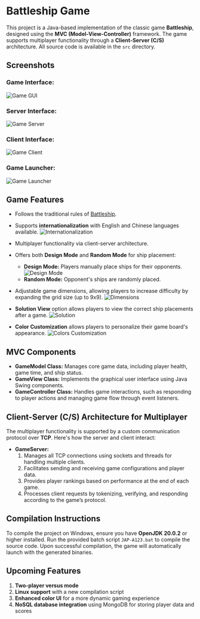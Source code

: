 # Battleship Game

This project is a Java-based implementation of the classic game **Battleship**, designed using the **MVC (Model-View-Controller)** framework. The game supports multiplayer functionality through a **Client-Server (C/S)** architecture. All source code is available in the `src` directory.

## Screenshots

### Game Interface:
![Game GUI](https://github.com/Boyu422/Battleship/blob/main/image/README/game.png)

### Server Interface:
![Game Server](https://github.com/Boyu422/Battleship/blob/main/image/README/server.png)

### Client Interface:
![Game Client](https://github.com/Boyu422/Battleship/blob/main/image/README/client.png)

### Game Launcher:
![Game Launcher](https://github.com/Boyu422/Battleship/blob/main/image/README/luncher.png)

## Game Features
- Follows the traditional rules of [Battleship](https://en.wikipedia.org/wiki/Battleship).
- Supports **internationalization** with English and Chinese languages available.
  ![Internationalization](https://github.com/Boyu422/Battleship/blob/main/image/README/internatioanliziation.png)
  
- Multiplayer functionality via client-server architecture.
- Offers both **Design Mode** and **Random Mode** for ship placement:
  - **Design Mode:** Players manually place ships for their opponents.
    ![Design Mode](https://github.com/Boyu422/Battleship/blob/main/image/README/Design%20Mode.png)
  - **Random Mode:** Opponent's ships are randomly placed.
  
- Adjustable game dimensions, allowing players to increase difficulty by expanding the grid size (up to 9x9).
  ![Dimensions](https://github.com/Boyu422/Battleship/blob/main/image/README/Dimension.png)
  
- **Solution View** option allows players to view the correct ship placements after a game.
  ![Solution](https://github.com/Boyu422/Battleship/blob/main/image/README/Solution.png)
  
- **Color Customization** allows players to personalize their game board's appearance.
  ![Colors Customization](https://github.com/Boyu422/Battleship/blob/main/image/README/Colors.png)

## MVC Components

- **GameModel Class:** Manages core game data, including player health, game time, and ship status.
- **GameView Class:** Implements the graphical user interface using Java Swing components.
- **GameController Class:** Handles game interactions, such as responding to player actions and managing game flow through event listeners.

## Client-Server (C/S) Architecture for Multiplayer

The multiplayer functionality is supported by a custom communication protocol over **TCP**. Here's how the server and client interact:

- **GameServer:**
  1. Manages all TCP connections using sockets and threads for handling multiple clients.
  2. Facilitates sending and receiving game configurations and player data.
  3. Provides player rankings based on performance at the end of each game.
  4. Processes client requests by tokenizing, verifying, and responding according to the game’s protocol.

## Compilation Instructions

To compile the project on Windows, ensure you have **OpenJDK 20.0.2** or higher installed. Run the provided batch script `JAP-A123.bat` to compile the source code. Upon successful compilation, the game will automatically launch with the generated binaries.

## Upcoming Features
1. **Two-player versus mode**
2. **Linux support** with a new compilation script
3. **Enhanced color UI** for a more dynamic gaming experience
4. **NoSQL database integration** using MongoDB for storing player data and scores
